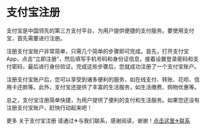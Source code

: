 # 支付宝注册

支付宝是中国领先的第三方支付平台，为用户提供便捷的支付服务。要使用支付宝，首先需要进行注册。

注册支付宝账户非常简单，只需几个简单的步骤即可完成。首先，打开支付宝App，点击“立即注册”，然后填写手机号码和身份证信息，接着设置登录密码和支付密码，最后进行身份验证。完成这些步骤后，您就成功注册了一个支付宝账户。

注册支付宝账户后，您可以享受到诸多便利的服务，如在线支付、转账、花呗、信用卡还款等。此外，支付宝还提供了丰富的生活服务，如生活缴费、购物优惠等。

总之，支付宝注册简单快捷，为用户提供了便利的支付和生活服务。如果您还没有注册支付宝账户，赶快行动起来吧！

更多 关于支付宝注册 请通过✈与我们联系，感谢阅读，谢谢！[点击这里✈联系](https://t.me/pt99bot)